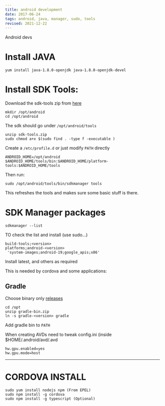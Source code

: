 ```yaml
---
title: android development
date: 2017-06-24
tags: android, java, manager, sudo, tools
revised: 2021-12-22
---
```


Android devs


# Install JAVA

```
yum install java-1.8.0-openjdk java-1.8.0-openjdk-devel
```

# Install SDK Tools:


Download the sdk-tools zip from [here](https://developer.android.com/studio/index.html#download)

```
mkdir /opt/android
cd /opt/android
```

The sdk should go under `/opt/android/tools`

```
unzip sdk-tools.zip
sudo chmod a+x $(sudo find . -type f -executable )
```

Create a `/etc/profile.d` or just modify `PATH` directly

```
ANDROID_HOME=/opt/android
$ANDROID_HOME/tools/bin:$ANDROID_HOME/platform-tools:$ANDROID_HOME/tools
```

Then run:

```
sudo /opt/android/tools/bin/sdkmanager tools
```

This refreshes the tools and makes sure some basic stuff is there.

# SDK Manager packages

```
sdkmanager --list
```

TO check the list and install (use sudo...)

```
build-tools;<version>
platforms;android-<version>
 'system-images;android-19;google_apis;x86'
```

Install latest, and others as required

This is needed by cordova and some applications:

## Gradle

Choose binary only [releases](https://gradle.org/releases)

```
cd /opt
unzip gradle-bin.zip
ln -s gradle-<version> gradle
```
Add gradle bin to `PATH`

When creating AVDs need to tweak config.ini (inside $HOME/.android/avd/<name>.avd

```
hw.gpu.enabled=yes
hw.gpu.mode=host
```

* * *

# CORDOVA INSTALL

```
sudo yum install nodejs npm (From EPEL)
sudo npm install -g cordova
sudo npm install -g typescript (Optional)
```
